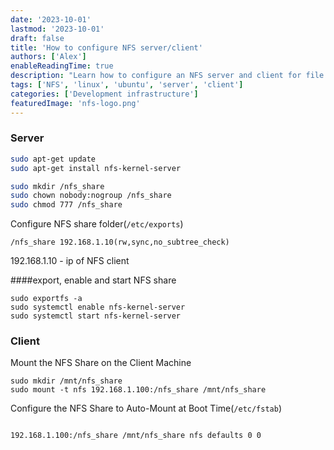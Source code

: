 ```yaml
---
date: '2023-10-01'
lastmod: '2023-10-01'
draft: false
title: 'How to configure NFS server/client'
authors: ['Alex']
enableReadingTime: true
description: "Learn how to configure an NFS server and client for file sharing in Linux. Step-by-step guide to set up NFS server, export directories, and mount them on client machines."
tags: ['NFS', 'linux', 'ubuntu', 'server', 'client']
categories: ['Development infrastructure']
featuredImage: 'nfs-logo.png'
---
```


### Server

```bash
sudo apt-get update 
sudo apt-get install nfs-kernel-server 
```

```bash
sudo mkdir /nfs_share
sudo chown nobody:nogroup /nfs_share 
sudo chmod 777 /nfs_share 
```

Configure NFS share folder(`/etc/exports`)
```
/nfs_share 192.168.1.10(rw,sync,no_subtree_check)
```
192.168.1.10 - ip of NFS client

####export, enable and start NFS share
```
sudo exportfs -a
sudo systemctl enable nfs-kernel-server 
sudo systemctl start nfs-kernel-server
``` 

### Client

Mount the NFS Share on the Client Machine
```
sudo mkdir /mnt/nfs_share
sudo mount -t nfs 192.168.1.100:/nfs_share /mnt/nfs_share  
```

Configure the NFS Share to Auto-Mount at Boot Time(`/etc/fstab`)
```
	
192.168.1.100:/nfs_share /mnt/nfs_share nfs defaults 0 0
```
